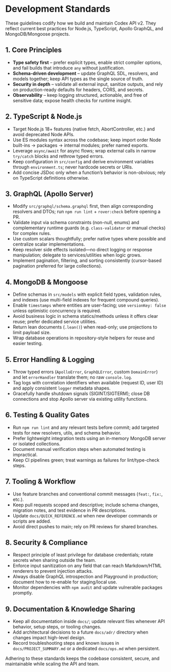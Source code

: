 # Development Standards

These guidelines codify how we build and maintain Codex API v2. They reflect current best practices for Node.js, TypeScript, Apollo GraphQL, and MongoDB/Mongoose projects.

## 1. Core Principles
- **Type safety first** – prefer explicit types, enable strict compiler options, and fail builds that introduce `any` without justification.
- **Schema-driven development** – update GraphQL SDL, resolvers, and models together; keep API types as the single source of truth.
- **Security in depth** – validate all external input, sanitize outputs, and rely on production-ready defaults for headers, CORS, and secrets.
- **Observability** – keep logging structured, actionable, and free of sensitive data; expose health checks for runtime insight.

## 2. TypeScript & Node.js
- Target Node.js 18+ features (native fetch, AbortController, etc.) and avoid deprecated Node APIs.
- Use ES modules syntax across the codebase; keep import order Node built-ins → packages → internal modules; prefer named exports.
- Leverage `async/await` for async flows; wrap external calls in narrow `try/catch` blocks and rethrow typed errors.
- Keep configuration in `src/config` and derive environment variables through `environment.ts`; never hardcode secrets or URIs.
- Add concise JSDoc only when a function’s behavior is non-obvious; rely on TypeScript definitions otherwise.

## 3. GraphQL (Apollo Server)
- Modify `src/graphql/schema.graphql` first, then align corresponding resolvers and DTOs; run `npm run lint` + `rover:check` before opening a PR.
- Validate input via schema constraints (non-null, enums) and complementary runtime guards (e.g. `class-validator` or manual checks) for complex rules.
- Use custom scalars thoughtfully; prefer native types where possible and centralize scalar implementations.
- Keep resolver side effects isolated—no direct logging or response manipulation; delegate to services/utilities when logic grows.
- Implement pagination, filtering, and sorting consistently (cursor-based pagination preferred for large collections).

## 4. MongoDB & Mongoose
- Define schemas in `src/models` with explicit field types, validation rules, and indexes (use multi-field indexes for frequent compound queries).
- Enable `timestamps` where entities are user-facing; use `versionKey: false` unless optimistic concurrency is required.
- Avoid business logic in schema statics/methods unless it offers clear reuse; prefer dedicated service utilities.
- Return lean documents (`.lean()`) when read-only; use projections to limit payload size.
- Wrap database operations in repository-style helpers for reuse and easier testing.

## 5. Error Handling & Logging
- Throw typed errors (`ApolloError`, `GraphQLError`, custom `DomainError`) and let `errorHandler` translate them; no raw `console.log`.
- Tag logs with correlation identifiers when available (request ID, user ID) and apply consistent `logger` metadata shapes.
- Gracefully handle shutdown signals (SIGINT/SIGTERM); close DB connections and stop Apollo server via existing utility functions.

## 6. Testing & Quality Gates
- Run `npm run lint` and any relevant tests before commit; add targeted tests for new resolvers, utils, and schema behavior.
- Prefer lightweight integration tests using an in-memory MongoDB server or isolated collections.
- Document manual verification steps when automated testing is impractical.
- Keep CI pipelines green; treat warnings as failures for lint/type-check steps.

## 7. Tooling & Workflow
- Use feature branches and conventional commit messages (`feat:`, `fix:`, etc.).
- Keep pull requests scoped and descriptive; include schema changes, migration notes, and test evidence in PR descriptions.
- Update `docs/QUICK_REFERENCE.md` when new developer commands or scripts are added.
- Avoid direct pushes to main; rely on PR reviews for shared branches.

## 8. Security & Compliance
- Respect principle of least privilege for database credentials; rotate secrets when sharing outside the team.
- Enforce input sanitization on any field that can reach Markdown/HTML renderers to prevent injection attacks.
- Always disable GraphQL introspection and Playground in production; document how to re-enable for staging/local use.
- Monitor dependencies with `npm audit` and update vulnerable packages promptly.

## 9. Documentation & Knowledge Sharing
- Keep all documentation inside `docs/`; update relevant files whenever API behavior, setup steps, or tooling changes.
- Add architectural decisions to a future `docs/adr/` directory when changes impact high-level design.
- Record troubleshooting steps and known issues in `docs/PROJECT_SUMMARY.md` or a dedicated `docs/ops.md` when persistent.

Adhering to these standards keeps the codebase consistent, secure, and maintainable while scaling the API and team.
